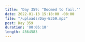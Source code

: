 ```yaml
---
title: 'Day 359: "Doomed to fail."'
date: 2022-01-13 15:18:00 -08:00
file: "/uploads/Day-B359.mp3"
post: Day 359
duration: '00:05:10'
length: 4564583
---
```


